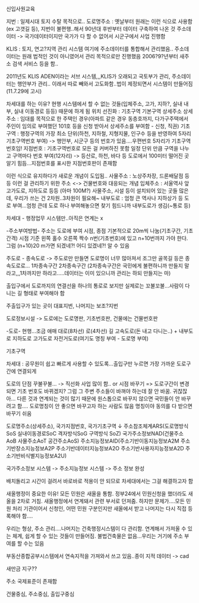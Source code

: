 신입사원교육


지번 : 일제시대 토지 수탈 목적으로..
도로명주소 : 옛날부터 원래는 이런 식으로 사용함(ex 고갯길 등), 지번이 불편행..해서 90년대 후반부터 데이터 구축하여 나온 것
주소데이터 -> 국가데이터이지만 국가가 다 할 수 없어서 시군구에서 사업 진행함

KLIS : 토지, 연고?지역 관리 시스템
여기에 주소데이터를 통합해서 관리했음..
주소데이터는 원래 법적인 것이 아니였어서 관리 목적으로만 진행했음
2006?9?년부터 새주소 검색 서비스 등을 함..

2011년도 KLIS ADEN이라는 서브 시스템,,,KLIS가 오래되고 국토부가 관리, 주소데이터는 행안부가 관리..
이래서 따로 빼와서 고도화함..법이 제정되면서 시스템이 만들어짐(11.7.29에 고시)

차세대를 하는 이유? 현행 시스템에서 할 수 없는 것들(입체주소, 고가, 지하?, 실내 내부, 실내 이동경로 등등) 때문에 하게 됨
위치 선진화 : 기초구역 기본구역 상세주소
상세주소 : 임대를 목적으로 한 주택인 경우(아파트 같은 경우 동층호까지, 다가구주택에서 주인이 임의로 부여했던 101호 등을 신청 받아서 상세주소를 부여함 - 신청, 직권)
기초구역 : 행정구역의 가장 최소 단위(하천, 지하철, 지형지물, 인구수 등을 반영하여 5자리 기초구역번호 부여) -> 행안부, 시군구 등의 번호가 있음....우편번호 5자리가 기초구역번호임!
지점번호 : 기초구역번호로 모든 걸 커버하진 못함 일정 단위 만큼 구역을 나누고 구역마다 번호 부여(12자리) -> 등산로, 하천, 바다 등 도로에서 100미터 떨어진 곳 알기 힘듬...지점번호를 표시한 지점번호판이 존재함

이런 식으로 유지하다가 새로운 개념이 도입됨..
사물주소 : 노상주차장, 드론배달점 등등 이런 걸 관리하기 위한 주소 <-> 건물번호와 대응되는 개념
입체주소 : 서울역사 앞 고가도로, 지하도로 등등 (아마 100M?) 사물주소, 시설 등이 설치되어 있는 곳들 많은데, 우리가 쓰는 건 2차원..3차원이 필요해~
내부도로 : 엄청 큰 역사나 지하상가 등 도로 부여...엄청 큰데 도로 하나 부여해놓으면 찾기 힘드니까 내부도로가 생김(~통로 등)

차세대 - 행정업무 시스템만..아직은 연계는 x 

-주소부여방법-
주소는 도로에 부여
시점, 종점
기본적으로 20m씩 나눔(기초구간, 기초간격)
시점 기준 왼쪽 홀수 오른쪽 짝수
n번(기초번호)에 있고 n+10번까지 가야 한다. 그럼 (n+10)20 m가면 되겠네?! 어디 있겠네?! 알 수 있음

주도로 - 종속도로 -> 주도로만 만들면 도로명이 너무 많아져서 조그만 골목길 등은 종속도로로... 1차종속구간 2차종속구간 (2차종속구간은 국민에게 불편하니까 만들지 말라고,,,1차까지만 하라고.....데이터는 이미 있으니까 관리는 하되 만들지는 마)

출입구에서 도로까지의 연결선을 하나의 통로로 보지만 실제로는 꼬불꼬불...사람이 다니는 길 형태로 부여해야 함

주출입구가 있는 곳이 대표지번, 나머지는 보조?지번

도로정보시설 -> 도로에는 도로명판, 기초번호판, 건물에는 건물번호판

-도로- 현행...조금 애매
대로(8차선)
로(4차선)
길
고속도로(돈 내고 다니는..)
+
내부도로
지하도로
고가도로
자전거도로(여기도 명칭 부여 - 도로명 부여)

기초구역

차세대 : 공무원이 쉽고 빠르게 사용할 수 있도록...출입구만 누르면 가장 가까운 도로구간에 연결되게

도로의 단점
꾸불꾸불... -> 직선화 사업 많이 함.. or 시점 바꾸기
=> 도로구간이 변경되면 기초 번호도 바뀌겠지?
그럼 그 주변 주소들이 바껴야 하는데 잘 안 바꿈. 귀찮잖아...
다른 것과 연계되는 것이 많기 때문에 원스톱으로 바꾸지 않으면 국민들이 안 바꾸려고 함....
도로명칭이 안 좋으면 바꾸고자 하는 사람도 많음
명칭이야 동의를 다 받으면 바꾸기 쉬움


도로명주소(상세주소), 국가지점번호, 국가기초구역
↓
주소참조체계ARS(도로명방식SoS 실내이동경로SoC 격자방식SoG 구역방식 SoZ)
국가주소정보NAD(건물주소AoB 사물주소AoT 공간주소AoS)
주소지능정보AID(주소기반이동지능정보A2M 주소기반장소지능정보A2P 주소기반데이터지능정보A2O 주소기반사용자지능정보A2D 주소기반비식별지능정보A2U)

국가주소정보 시스템 -> 주소지능정보 시스템 -> 주소 정보 완성

배치돌리고 시간이 걸려서 바로바로 적용이 안 되므로 차세대에서는 그걸 해결하고자 함

새올행정이 중요한 이유! 모든 민원은 새올을 통함. 정부24에서 민원신청을 했더라도 새올을 2차로 거침. 새올행정에서 연계돼서 관련 부서로 던져줌. 하지만 문제가....모든 민원 처리 기관이어서 신청인, 어떤 민원 구분인지만 새올에서 받고 나머지는 다시 직접 등록해야 함....

우리는 형상, 주소 관리....나머지는 건축행정시스템이 다 관리함. 연계해서 가져올 수 있는 체계, 쉽게 할 수 있는 것들이 만들어짐. 불법건축물은 없음...우리는 거기에 주소 부여를 할 수는 있음

부동산종합공부시스템에서 연속지적을 가져와서 쓰고 있음..종이 지적 데이터 -> cad

새만금 지구??

주소 국제표준이 존재함

건물중심, 주소중심, 출입구중심